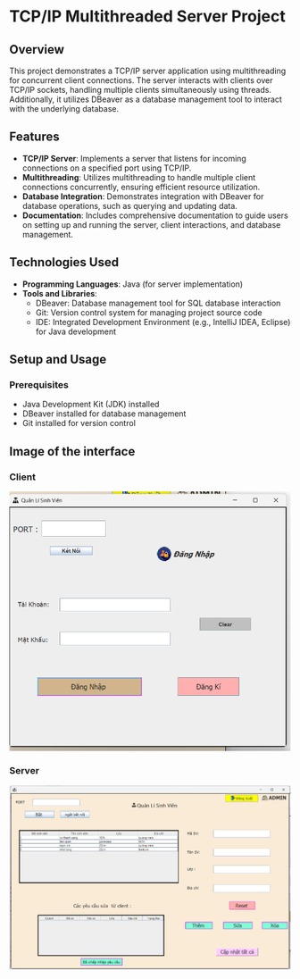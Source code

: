 # TCP/IP Multithreaded Server Project

## Overview

This project demonstrates a TCP/IP server application using multithreading for concurrent client connections. The server interacts with clients over TCP/IP sockets, handling multiple clients simultaneously using threads. Additionally, it utilizes DBeaver as a database management tool to interact with the underlying database.

## Features

- **TCP/IP Server**: Implements a server that listens for incoming connections on a specified port using TCP/IP.
- **Multithreading**: Utilizes multithreading to handle multiple client connections concurrently, ensuring efficient resource utilization.
- **Database Integration**: Demonstrates integration with DBeaver for database operations, such as querying and updating data.
- **Documentation**: Includes comprehensive documentation to guide users on setting up and running the server, client interactions, and database management.

## Technologies Used

- **Programming Languages**: Java (for server implementation)
- **Tools and Libraries**:
  - DBeaver: Database management tool for SQL database interaction
  - Git: Version control system for managing project source code
  - IDE: Integrated Development Environment (e.g., IntelliJ IDEA, Eclipse) for Java development

## Setup and Usage

### Prerequisites

- Java Development Kit (JDK) installed
- DBeaver installed for database management
- Git installed for version control
## Image of the interface
### Client
![client](image/client.png)
### Server
![Server](image/server.png)

